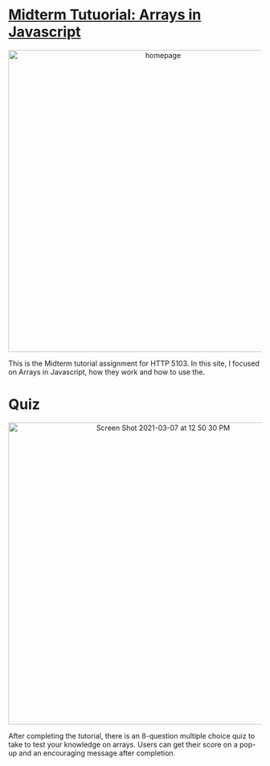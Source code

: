 

<h1><a href="https://a-hagar.github.io/midtermtutorial/">Midterm Tutuorial: Arrays in Javascript</a></h1>
<p align="center">
  <img width="600" alt="homepage" src="https://user-images.githubusercontent.com/75767321/110249242-44e00300-7f43-11eb-88c2-2a1082157dca.png" href="https://a-hagar.github.io/midtermtutorial/" width="300px">
</p>
This is the Midterm tutorial assignment for HTTP 5103. In this site, I focused on Arrays in Javascript, how they work and how to use the.

<h1>Quiz</h1>
<p align="center">
  <img width="600" align="center" alt="Screen Shot 2021-03-07 at 12 50 30 PM" src="https://user-images.githubusercontent.com/75767321/110249346-c20b7800-7f43-11eb-9617-0b237a233248.png">
 </p>
After completing the tutorial, there is an 8-question multiple choice quiz to take to test your knowledge on arrays. Users can get their score on a pop-up and an encouraging message after completion.

